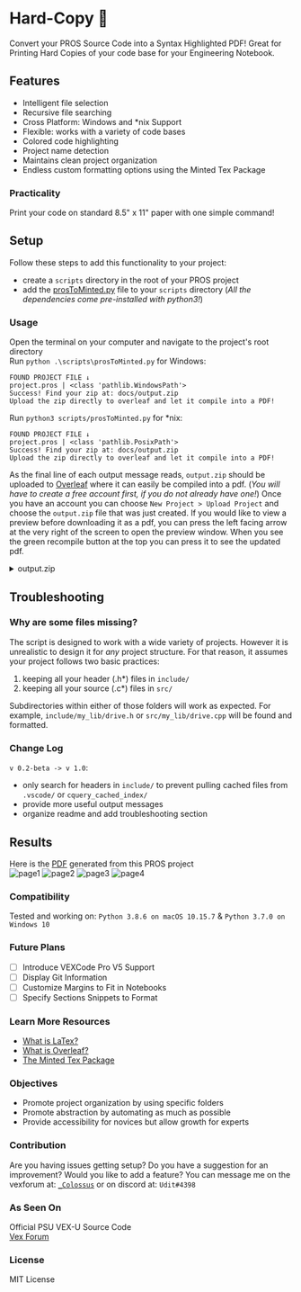 # Hard-Copy 💾
Convert your PROS Source Code into a Syntax Highlighted PDF! Great for Printing Hard Copies of your code base for your Engineering Notebook.


## Features
- Intelligent file selection
- Recursive file searching
- Cross Platform: Windows and *nix Support
- Flexible: works with a variety of code bases
- Colored code highlighting
- Project name detection
- Maintains clean project organization
- Endless custom formatting options using the Minted Tex Package
### Practicality
Print your code on standard 8.5" x 11" paper with one simple command!

## Setup
Follow these steps to add this functionality to your project:
- create a `scripts` directory in the root of your PROS project
- add the [prosToMinted.py](https://github.com/Udit8348/Hard-Copy/blob/master/scripts/prosToMinted.py) file to your `scripts` directory (*All the dependencies come pre-installed with python3!*)

### Usage
Open the terminal on your computer and navigate to the project's root directory\
Run `python .\scripts\prosToMinted.py` for Windows:
```
FOUND PROJECT FILE ↓
project.pros | <class 'pathlib.WindowsPath'>
Success! Find your zip at: docs/output.zip
Upload the zip directly to overleaf and let it compile into a PDF!
```
Run `python3 scripts/prosToMinted.py` for *nix:
```
FOUND PROJECT FILE ↓
project.pros | <class 'pathlib.PosixPath'>
Success! Find your zip at: docs/output.zip
Upload the zip directly to overleaf and let it compile into a PDF!
```
As the final line of each output message reads, `output.zip` should be uploaded to [Overleaf](https://www.overleaf.com/) where it can easily be compiled into a pdf. (*You will have to create a free account first, if you do not already have one!*) Once you have an account you can choose `New Project > Upload Project` and choose the `output.zip` file that was just created. If you would like to view a preview before downloading it as a pdf, you can press the left facing arrow at the very right of the screen to open the preview window. When you see the green recompile button at the top you can press it to see the updated pdf.  

<details>
           <summary>output.zip</summary>
           <p>The script builds a temporary folder and adds all the relevant <code>.tex</code>, <code>*.c*</code> and <code>*.h*</code> files. Once all the file are added, the folder is zipped in the docs directory and the temp folder is deleted. The <code>*.c*</code> and <code>*.h*</code> just embedded as paths in the <code>.tex</code> files. When overleaf compiles the <code>.tex</code> files the actual formatting is done. Since you have access to all the files in the zip you can make any modifications or adjustments in Overleaf to meet your formatting requirements. If you want to make permanent changes to how the <code>.tex</code> files are built, you can edit the python script to reflect those changes. </p>
</details>

## Troubleshooting
### Why are some files missing?
The script is designed to work with a wide variety of projects. However it is unrealistic to design it for *any* project structure. For that reason, it assumes your project follows two basic practices:
1) keeping all your header (.h*) files in `include/`
2) keeping all your source (.c*) files in `src/`

Subdirectories within either of those folders will work as expected. For example, `include/my_lib/drive.h` or `src/my_lib/drive.cpp` will be found and formatted.

### Change Log
`v 0.2-beta -> v 1.0`:
- only search for headers in `include/` to prevent pulling cached files from `.vscode/` or `cquery_cached_index/`
- provide more useful output messages
- organize readme and add troubleshooting section

## Results
Here is the [PDF](docs/assets/Hard_Copy.pdf) generated from this PROS project\
![page1](docs/assets/pg1.png)
![page2](docs/assets/pg2.png)
![page3](docs/assets/pg3.png)
![page4](docs/assets/pg4.png)

### Compatibility
Tested and working on: `Python 3.8.6 on macOS 10.15.7` & `Python 3.7.0 on Windows 10`
### Future Plans
- [ ] Introduce VEXCode Pro V5 Support
- [ ] Display Git Information
- [ ] Customize Margins to Fit in Notebooks
- [ ] Specify Sections Snippets to Format

### Learn More Resources
- [What is LaTex?](https://www.latex-project.org/about/)
- [What is Overleaf?](https://www.overleaf.com/learn/latex/Free_online_introduction_to_LaTeX_(part_1))
- [The Minted Tex Package](https://github.com/Udit8348/Hard-Copy/blob/master/docs/minted.pdf) 

### Objectives
- Promote project organization by using specific folders
- Promote abstraction by automating as much as possible
- Provide accessibility for novices but allow growth for experts

### Contribution
Are you having issues getting setup? Do you have a suggestion for an improvement? Would you like to add a feature? You can message me on the vexforum at: [`_Colossus`](https://www.vexforum.com/u/_colossus/) or on discord at: `Udit#4398`


### As Seen On
Official PSU VEX-U Source Code\
[Vex Forum](https://www.vexforum.com/t/release-hard-copy/85793)

### License
MIT License
